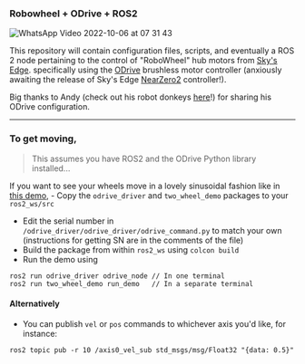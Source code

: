 ### Robowheel + ODrive + ROS2

![WhatsApp Video 2022-10-06 at 07 31 43](https://user-images.githubusercontent.com/63222803/194214835-836d72d2-6441-4f5e-8502-0a29d9c77815.gif)

This repository will contain configuration files, scripts, and eventually a ROS 2 node pertaining to the control of "RoboWheel" hub motors from [Sky's Edge](https://skysedge.com/robotics/robowheel170/index.html). specifically using the [ODrive](https://odriverobotics.com/shop/odrive-v36) brushless motor controller (anxiously awaiting the release of Sky's Edge [NearZero2](https://skysedge.com/robotics/nz2/index.html) controller!).

Big thanks to Andy (check out his robot donkeys [here](https://hackaday.io/project/187319-robot-donkeys)!) for sharing his ODrive configuration.

---

### To get moving,
> This assumes you have ROS2 and the ODrive Python library installed...

If you want to see your wheels move in a lovely sinusoidal fashion like in [this demo](https://www.youtube.com/watch?v=O3zcFxpLdpY&ab_channel=Digi-Key), - Copy the `odrive_driver` and `two_wheel_demo` packages to your `ros2_ws/src`
- Edit the serial number in `/odrive_driver/odrive_driver/odrive_command.py` to match your own (instructions for getting SN are in the comments of the file)
- Build the package from within `ros2_ws` using `colcon build`
- Run the demo using
```
ros2 run odrive_driver odrive_node // In one terminal
ros2 run two_wheel_demo run_demo   // In a separate terminal
```


#### Alternatively
- You can publish `vel` or `pos` commands to whichever axis you'd like, for instance:
```
ros2 topic pub -r 10 /axis0_vel_sub std_msgs/msg/Float32 "{data: 0.5}"
```
